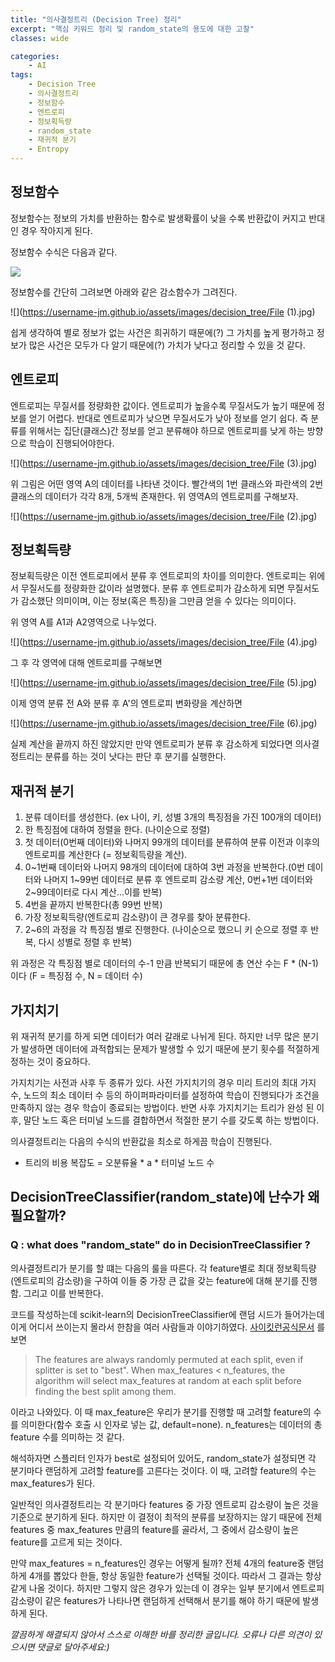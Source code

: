 ```yaml
---
title: "의사결정트리 (Decision Tree) 정리"
excerpt: "핵심 키워드 정리 및 random_state의 용도에 대한 고찰"
classes: wide

categories:
    - AI
tags:
    - Decision Tree
    - 의사결정트리
    - 정보함수
    - 엔트로피
    - 정보획득량
    - random_state
    - 재귀적 분기
    - Entropy
---
```


## 정보함수

정보함수는 정보의 가치를 반환하는 함수로 발생확률이 낮을 수록 반환값이 커지고 반대인 경우 작아지게 된다.

정보함수 수식은 다음과 같다.

![](https://username-jm.github.io/assets/images/decision_tree/File.jpg)

정보함수를 간단히 그려보면 아래와 같은 감소함수가 그려진다.

![](https://username-jm.github.io/assets/images/decision_tree/File (1).jpg)

쉽게 생각하여 별로 정보가 없는 사건은 희귀하기 때문에(?) 그 가치를 높게 평가하고 정보가 많은 사건은 모두가 다 알기 때문에(?) 가치가 낮다고 정리할 수 있을 것 같다. 




## 엔트로피

엔트로피는 무질서를 정량화한 값이다. 엔트로피가 높을수록 무질서도가 높기 때문에 정보를 얻기 어렵다. 반대로 엔트로피가 낮으면 무질서도가 낮아 정보를 얻기 쉽다. 즉 분류를 위해서는 집단(클래스)간 정보를 얻고 분류해야 하므로 엔트로피를 낮게 하는 방향으로 학습이 진행되어야한다. 

![](https://username-jm.github.io/assets/images/decision_tree/File (3).jpg)

위 그림은 어떤 영역 A의 데이터를 나타낸 것이다. 빨간색의 1번 클래스와 파란색의 2번 클래스의 데이터가 각각 8개, 5개씩 존재한다. 위 영역A의 엔트로피를 구해보자.

![](https://username-jm.github.io/assets/images/decision_tree/File (2).jpg)



## 정보획득량

정보획득량은 이전 엔트로피에서 분류 후 엔트로피의 차이를 의미한다. 엔트로피는 위에서 무질서도를 정량화한 값이라 설명했다. 분류 후 엔트로피가 감소하게 되면 무질서도가 감소했단 의미이며, 이는 정보(혹은 특징)을 그만큼 얻을 수 있다는 의미이다. 

위 영역 A를 A1과 A2영역으로 나누었다.

![](https://username-jm.github.io/assets/images/decision_tree/File (4).jpg)

그 후 각 영역에 대해 엔트로피를 구해보면

![](https://username-jm.github.io/assets/images/decision_tree/File (5).jpg)


이제 영역 분류 전 A와 분류 후 A'의 엔트로피 변화량을 계산하면

![](https://username-jm.github.io/assets/images/decision_tree/File (6).jpg)

실제 계산을 끝까지 하진 않았지만 만약 엔트로피가 분류 후 감소하게 되었다면 의사결정트리는 분류를 하는 것이 낫다는 판단 후 분기를 실행한다. 



## 재귀적 분기

1. 분류 데이터를 생성한다. (ex 나이, 키, 성별 3개의 특징점을 가진 100개의 데이터)
2. 한 특징점에 대하여 정렬을 한다. (나이순으로 정렬)
3. 첫 데이터(0번째 데이터)와 나머지 99개의 데이터를 분류하여 분류 이전과 이후의 엔트로피를 계산한다 (= 정보획득량을 계산).
4. 0~1번째 데이터와 나머지 98개의 데이터에 대하여 3번 과정을 반복한다.(0번 데이터와 나머지 1~99번 데이터로 분류 후 엔트로피 감소량 계산, 0번+1번 데이터와 2~99데이터로 다시 계산...이를 반복)
5. 4번을 끝까지 반복한다(총 99번 반복)
6. 가장 정보획득량(엔트로피 감소량)이 큰 경우를 찾아 분류한다.
7. 2~6의 과정을 각 특징점 별로 진행한다. (나이순으로 했으니 키 순으로 정렬 후 반복, 다시 성별로 정렬 후 반복)

위 과정은 각 특징점 별로 데이터의 수-1 만큼 반복되기 때문에 총 연산 수는 F * (N-1)이다 (F = 특징점 수, N = 데이터 수)



## 가지치기

위 재귀적 분기를 하게 되면 데이터가 여러 갈래로 나뉘게 된다. 하지만 너무 많은 분기가 발생하면 데이터에 과적합되는 문제가 발생할 수 있기 때문에 분기 횟수를 적절하게 정하는 것이 중요하다.

가지치기는 사전과 사후 두 종류가 있다. 사전 가지치기의 경우 미리 트리의 최대 가지 수, 노드의 최소 데이터 수 등의 하이퍼파라미터를 설정하여 학습이 진행되다가 조건을 만족하지 않는 경우 학습이 종료되는 방법이다. 반면 사후 가지치기는 트리가 완성 된 이후, 말단 노드 혹은 터미널 노드를 결합하면서 적절한 분기 수를 갖도록 하는 방법이다.

의사결정트리는 다음의 수식의 반환값을 최소로 하게끔 학습이 진행된다.
- 트리의 비용 복잡도 = 오분류율 * a * 터미널 노드 수



## DecisionTreeClassifier(random_state)에 난수가 왜 필요할까?
### Q : what does "random_state" do in DecisionTreeClassifier ?

의사결정트리가 분기를 할 떄는 다음의 룰을 따른다.
각 feature별로 최대 정보획득량(엔트로피의 감소량)을 구하여 이들 중 가장 큰 값을 갖는 feature에 대해 분기를 진행함. 그리고 이를 반복한다.

코드를 작성하는데 scikit-learn의 DecisionTreeClassifier에 랜덤 시드가 들어가는데 이게 어디서 쓰이는지 몰라서 한참을 여러 사람들과 이야기하였다.
[사이킷런공식문서](https://scikit-learn.org/stable/modules/generated/sklearn.tree.DecisionTreeClassifier.html) 를 보면

> The features are always randomly permuted at each split, even if splitter is set to "best". When max_features < n_features, the algorithm will select max_features at random at each split before finding the best split among them.

이라고 나와있다. 
이 때 max_feature은 우리가 분기를 진행할 때 고려할 feature의 수를 의미한다(함수 호출 시 인자로 넣는 값, default=none). n_features는 데이터의 총 feature 수를 의미하는 것 같다.

해석하자면 스플리터 인자가 best로 설정되어 있어도, random_state가 설정되면 각 분기마다 랜덤하게 고려할 feature를 고른다는 것이다. 이 때, 고려할 feature의 수는 max_features가 된다.

일반적인 의사결정트리는 각 분기마다 features 중 가장 엔트로피 감소량이 높은 것을 기준으로 분기하게 된다. 하지만 이 결정이 최적의 분류를 보장하지는 않기 때문에 전체 features 중 max_features 만큼의 feature를 골라서, 그 중에서 감소량이 높은 feature를 고르게 되는 것이다. 

만약 max_features = n_features인 경우는 어떻게 될까? 전체 4개의 feature중 랜덤하게 4개를 뽑았다 한들, 항상 동일한 feature가 선택될 것이다. 따라서 그 결과는 항상 같게 나올 것이다. 하지만 그렇지 않은 경우가 있는데 이 경우는 일부 분기에서 엔트로피 감소량이 같은 features가 나타나면 랜덤하게 선택해서 분기를 해야 하기 때문에 발생하게 된다.

*깔끔하게 해결되지 않아서 스스로 이해한 바를 정리한 글입니다. 오류나 다른 의견이 있으시면 댓글로 달아주세요:)*
